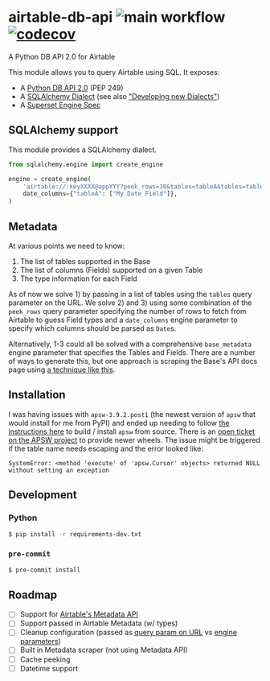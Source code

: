 # airtable-db-api ![main workflow](https://github.com/cancan101/airtable-db-api/actions/workflows/main.yml/badge.svg) [![codecov](https://codecov.io/gh/cancan101/airtable-db-api/branch/main/graph/badge.svg?token=S8XR68NZCU)](https://codecov.io/gh/cancan101/airtable-db-api)
A Python DB API 2.0 for Airtable

This module allows you to query Airtable using SQL. It exposes:
- A [Python DB API 2.0](https://peps.python.org/pep-0249/) (PEP 249)
- A [SQLAlchemy Dialect](https://docs.sqlalchemy.org/en/14/dialects/) (see also ["Developing new Dialects"](https://github.com/zzzeek/sqlalchemy/blob/master/README.dialects.rst))
- A [Superset Engine Spec](https://preset.io/blog/building-database-connector/)

## SQLAlchemy support
This module provides a SQLAlchemy dialect.

```python
from sqlalchemy.engine import create_engine

engine = create_engine(
    'airtable://:keyXXXX@appYYY?peek_rows=10&tables=tableA&tables=tableB',
    date_columns={"tableA": ["My Date Field"]},
)
```

## Metadata
At various points we need to know:
1) The list of tables supported in the Base
2) The list of columns (Fields) supported on a given Table
3) The type information for each Field

As of now we solve 1) by passing in a list of tables using the `tables` query parameter on the URL.
We solve 2) and 3) using some combination of the `peek_rows` query parameter specifying the number of rows to fetch from Airtable to guess Field types and a `date_columns` engine parameter to specify which columns should be parsed as `Date`s.

Alternatively, 1-3 could all be solved with a comprehensive `base_metadata` engine parameter that specifies the Tables and Fields. There are a number of ways to generate this, but one approach is scraping the Base's API docs page using [a technique like this](https://github.com/aivantg/airtable-schema-generator/issues/47#issue-1165801153).

## Installation
I was having issues with `apsw-3.9.2.post1` (the newest version of `apsw` that would install for me from PyPI) and ended up needing to follow [the instructions here](https://shillelagh.readthedocs.io/en/latest/install.html) to build / install `apsw` from source. There is an [open ticket on the APSW project](https://github.com/rogerbinns/apsw/issues/310) to provide newer wheels. The issue might be triggered if the table name needs escaping and the error looked like:
```
SystemError: <method 'execute' of 'apsw.Cursor' objects> returned NULL without setting an exception
```

## Development
### Python
```bash
$ pip install -r requirements-dev.txt
```

### `pre-commit`
```bash
$ pre-commit install
```

## Roadmap
* [ ] Support for [Airtable's Metadata API](https://airtable.com/api/meta)
* [ ] Support passed in Airtable Metadata (w/ types)
* [ ] Cleanup configuration (passed as [query param on URL](https://docs.sqlalchemy.org/en/14/core/engines.html#database-urls) vs [engine parameters](https://docs.sqlalchemy.org/en/14/core/engines.html#sqlalchemy.create_engine))
* [ ] Built in Metadata scraper (not using Metadata API)
* [ ] Cache peeking
* [ ] Datetime support
